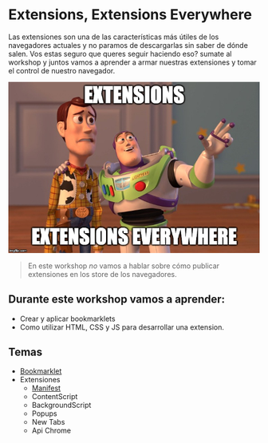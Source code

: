 # Extensions, Extensions Everywhere

Las extensiones son una de las características más útiles de los navegadores actuales y no paramos de descargarlas sin saber de dónde salen. Vos estas seguro que queres seguir haciendo eso? sumate al workshop y juntos vamos a aprender a armar nuestras extensiones y tomar el control de nuestro navegador.

![Extensions Everywhere](./assets/img1.jpg "Extensions Everywhere")



> En este workshop *no* vamos a hablar sobre cómo publicar extensiones en los store de los navegadores.

## Durante este workshop vamos a aprender:

  * Crear y aplicar bookmarklets
  * Como utilizar HTML, CSS y JS para desarrollar una extension.


## Temas

* [Bookmarklet](./docs/01_bookmarklet.md)
* Extensiones
  * [Manifest](./docs/03_manifest.md)
  * ContentScript
  * BackgroundScript
  * Popups
  * New Tabs
  * Api Chrome

